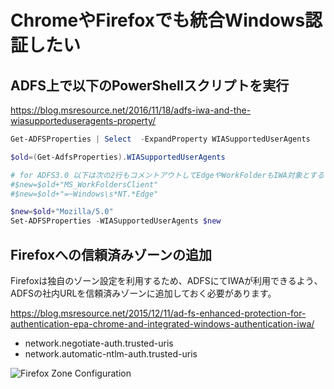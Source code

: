 # ChromeやFirefoxでも統合Windows認証したい

## ADFS上で以下のPowerShellスクリプトを実行

https://blog.msresource.net/2016/11/18/adfs-iwa-and-the-wiasupporteduseragents-property/


```Powershell
Get-ADFSProperties | Select  -ExpandProperty WIASupportedUserAgents

$old=(Get-AdfsProperties).WIASupportedUserAgents

# for ADFS3.0 以下は次の2行もコメントアウトしてEdgeやWorkFolderもIWA対象とする
#$new=$old+"MS_WorkFoldersClient"
#$new=$old+"=~Windows\s*NT.*Edge"

$new=$old+"Mozilla/5.0"
Set-ADFSProperties -WIASupportedUserAgents $new
```


## Firefoxへの信頼済みゾーンの追加
Firefoxは独自のゾーン設定を利用するため、ADFSにてIWAが利用できるよう、ADFSの社内URLを信頼済みゾーンに追加しておく必要があります。

https://blog.msresource.net/2015/12/11/ad-fs-enhanced-protection-for-authentication-epa-chrome-and-integrated-windows-authentication-iwa/

* network.negotiate-auth.trusted-uris  
* network.automatic-ntlm-auth.trusted-uris

![Firefox Zone Configuration](https://msresource.files.wordpress.com/2015/12/epafirefoxiwasettingsview.png)